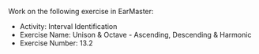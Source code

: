 Work on the following exercise in EarMaster:
- Activity: Interval Identification
- Exercise Name: Unison & Octave - Ascending, Descending & Harmonic
- Exercise Number: 13.2
